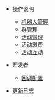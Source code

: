 - 操作说明

  - [机器人管理](bot.md)
  - [群管理](group.md)
  - [活动管理](act.md)
  - [活动缴费](pay.md)
  - [活动互动](content.md)

- 开发者

  - [回调配置](callback.md)

- [更新日志](changlog.md)
